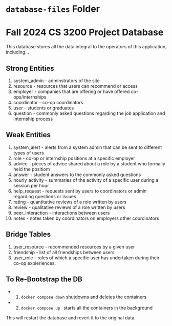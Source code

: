 # `database-files` Folder

# Fall 2024 CS 3200 Project Database

This database stores all the data integral to the operators of this application, including...

## Strong Entities

1. system_admin - adminstrators of the site
2. resource - resources that users can recommend or access
3. employer - companies that are offering or have offered co-ops/internships
4. coordinator - co-op coordinators
5. user - students or graduates
6. question - commonly asked questions regarding the job application and internship process

## Weak Entities

1. system_alert - alerts from a system admin that can be sent to different types of users
2. role - co-op or internship positions at a specific employer
3. advice - pieces of advice shared about a role by a student who formally held the positiom
4. answer - student answers to the commonly asked questions
5. hourly_activity - summaries of the activity of a specific user during a session per hour
6. help_request - requests sent by users to coordinators or admin regarding questions or issues
7. rating - quantitative reviews of a role written by users
8. review - qualitative reviews of a role written by users
9. peer_interaction - interactions between users
10. notes - notes taken by coordinators on employers other coordinators

## Bridge Tables

1. user_resource - recommended resources by a given user
2. friendship - list of all friendships between users
3. user_role - roles of which a specific user has undertaken during their co-op expieriences.

## To Re-Bootstrap the DB

- 1. `docker compose down` shutdowns and deletes the containers
- 2. `docker compose up ` starts all the containers in the background

This will restart the database and revert it to the original data.
